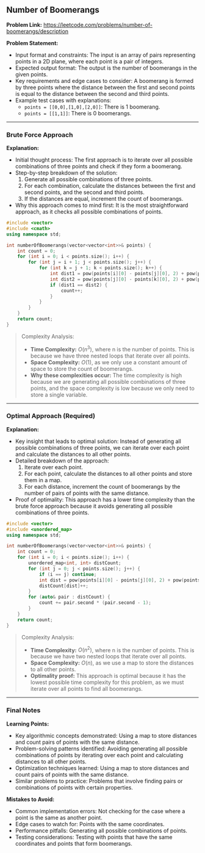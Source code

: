 ## Number of Boomerangs
**Problem Link:** https://leetcode.com/problems/number-of-boomerangs/description

**Problem Statement:**
- Input format and constraints: The input is an array of pairs representing points in a 2D plane, where each point is a pair of integers.
- Expected output format: The output is the number of boomerangs in the given points.
- Key requirements and edge cases to consider: A boomerang is formed by three points where the distance between the first and second points is equal to the distance between the second and third points.
- Example test cases with explanations:
  - `points = [[0,0],[1,0],[2,0]]`: There is 1 boomerang.
  - `points = [[1,1]]`: There is 0 boomerangs.

---

### Brute Force Approach

**Explanation:**
- Initial thought process: The first approach is to iterate over all possible combinations of three points and check if they form a boomerang.
- Step-by-step breakdown of the solution:
  1. Generate all possible combinations of three points.
  2. For each combination, calculate the distances between the first and second points, and the second and third points.
  3. If the distances are equal, increment the count of boomerangs.
- Why this approach comes to mind first: It is the most straightforward approach, as it checks all possible combinations of points.

```cpp
#include <vector>
#include <cmath>
using namespace std;

int numberOfBoomerangs(vector<vector<int>>& points) {
    int count = 0;
    for (int i = 0; i < points.size(); i++) {
        for (int j = i + 1; j < points.size(); j++) {
            for (int k = j + 1; k < points.size(); k++) {
                int dist1 = pow(points[i][0] - points[j][0], 2) + pow(points[i][1] - points[j][1], 2);
                int dist2 = pow(points[j][0] - points[k][0], 2) + pow(points[j][1] - points[k][1], 2);
                if (dist1 == dist2) {
                    count++;
                }
            }
        }
    }
    return count;
}
```

> Complexity Analysis:
> - **Time Complexity:** $O(n^3)$, where n is the number of points. This is because we have three nested loops that iterate over all points.
> - **Space Complexity:** $O(1)$, as we only use a constant amount of space to store the count of boomerangs.
> - **Why these complexities occur:** The time complexity is high because we are generating all possible combinations of three points, and the space complexity is low because we only need to store a single variable.

---

### Optimal Approach (Required)

**Explanation:**
- Key insight that leads to optimal solution: Instead of generating all possible combinations of three points, we can iterate over each point and calculate the distances to all other points.
- Detailed breakdown of the approach:
  1. Iterate over each point.
  2. For each point, calculate the distances to all other points and store them in a map.
  3. For each distance, increment the count of boomerangs by the number of pairs of points with the same distance.
- Proof of optimality: This approach has a lower time complexity than the brute force approach because it avoids generating all possible combinations of three points.

```cpp
#include <vector>
#include <unordered_map>
using namespace std;

int numberOfBoomerangs(vector<vector<int>>& points) {
    int count = 0;
    for (int i = 0; i < points.size(); i++) {
        unordered_map<int, int> distCount;
        for (int j = 0; j < points.size(); j++) {
            if (i == j) continue;
            int dist = pow(points[i][0] - points[j][0], 2) + pow(points[i][1] - points[j][1], 2);
            distCount[dist]++;
        }
        for (auto& pair : distCount) {
            count += pair.second * (pair.second - 1);
        }
    }
    return count;
}
```

> Complexity Analysis:
> - **Time Complexity:** $O(n^2)$, where n is the number of points. This is because we have two nested loops that iterate over all points.
> - **Space Complexity:** $O(n)$, as we use a map to store the distances to all other points.
> - **Optimality proof:** This approach is optimal because it has the lowest possible time complexity for this problem, as we must iterate over all points to find all boomerangs.

---

### Final Notes

**Learning Points:**
- Key algorithmic concepts demonstrated: Using a map to store distances and count pairs of points with the same distance.
- Problem-solving patterns identified: Avoiding generating all possible combinations of points by iterating over each point and calculating distances to all other points.
- Optimization techniques learned: Using a map to store distances and count pairs of points with the same distance.
- Similar problems to practice: Problems that involve finding pairs or combinations of points with certain properties.

**Mistakes to Avoid:**
- Common implementation errors: Not checking for the case where a point is the same as another point.
- Edge cases to watch for: Points with the same coordinates.
- Performance pitfalls: Generating all possible combinations of points.
- Testing considerations: Testing with points that have the same coordinates and points that form boomerangs.